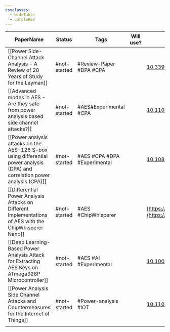 ```yaml
---
cssclasses:
  - wideTable
  - purpleRed
---
```



| PaperName                                                                                                                    | Status       | Tags                         | Will use? | DOI                                                                                  | Remarks                                                                           |
| ---------------------------------------------------------------------------------------------------------------------------- | ------------ | ---------------------------- | --------- | ------------------------------------------------------------------------------------ | --------------------------------------------------------------------------------- |
| [[Power Side-Channel Attack Analysis - A Review of 20 Years of Study for the Layman]]                                        | #not-started | #Review-Paper #DPA #CPA      |           | [10.3390/cryptography4020015](https://doi.org/10.3390/cryptography4020015)           | Good overview of past research                                                    |
| [[Advanced modes in AES - Are they safe from power analysis based side channel attacks?]]                                    | #not-started | #AES#Experimental #CPA       |           | [10.1109/ICCD.2014.6974678](https://doi.org/10.1109/ICCD.2014.6974678)               | Looks to be most similar to what im doing - looks at effectiveness of the attacks |
| [[Power analysis attacks on the AES-128 S-box using differential power analysis (DPA) and correlation power analysis (CPA)]] | #not-started | #AES #CPA #DPA #Experimental |           | [10.1080/23742917.2016.1231523](https://doi.org/10.1080/23742917.2016.1231523)       | Comparison of 2 power analysis methods, CPA & DPA                                 |
| [[Differential Power Analysis Attacks on Different Implementations of AES with the ChipWhisperer Nano]]                      | #not-started | #AES #ChipWhisperer          |           | [https://ia.cr/2020/1008](https://ia.cr/2020/1008)                                   | Shows using the chipwhisperer                                                     |
| [[Deep Learning-Based Power Analysis Attack for Extracting AES Keys on ATmega328P Microcontroller]]                          | #not-started | #AES #AI #Experimental       |           | [10.1007/s13369-023-08341-3](https://doi.org/10.1007/s13369-023-08341-3)             |                                                                                   |
| [[Power Analysis Side Channel Attacks and Countermeasures for the Internet of Things]]                                       | #not-started | #Power-analysis #IOT         |           | [10.1109/PAINE56030.2022.10014854](https://doi.org/10.1109/PAINE56030.2022.10014854) | Look at low power IOT                                                             |
|                                                                                                                              |              |                              |           |                                                                                      |                                                                                   |

  
  
